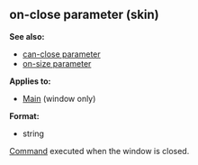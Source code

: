 ## on-close parameter (skin)
**See also:**
*   [can-close parameter](/ref/%7Bskin%7D/param/can-close.md) 
*   [on-size parameter](/ref/%7Bskin%7D/param/on-size.md) 
<!-- -->
**Applies to:**
*   [Main](/ref/%7Bskin%7D/control/main.md)  (window only)
<!-- -->
**Format:**
*   string


[Command](/ref/%7Bskin%7D/commands.md) executed when the window is
closed.